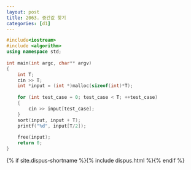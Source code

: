 ```yaml
---
layout: post
title: 2063. 중간값 찾기
categories: [d1]
---
```


```cpp
#include<iostream>
#include <algorithm>
using namespace std;
 
int main(int argc, char** argv)
{
    int T;
    cin >> T;
    int *input = (int *)malloc(sizeof(int)*T);
 
    for (int test_case = 0; test_case < T; ++test_case)
    {
        cin >> input[test_case];
    }
    sort(input, input + T);
    printf("%d", input[T/2]);
 
    free(input);
    return 0;
}
```

{% if site.dispus-shortname %}{% include dispus.html %}{% endif %}